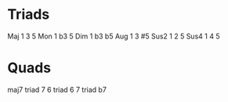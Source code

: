 # Triads

Maj  1 3 5
Mon  1 b3 5
Dim  1 b3 b5
Aug  1 3 #5
Sus2 1 2 5
Sus4 1 4 5


# Quads

maj7 triad 7
6    triad 6
7    triad b7


